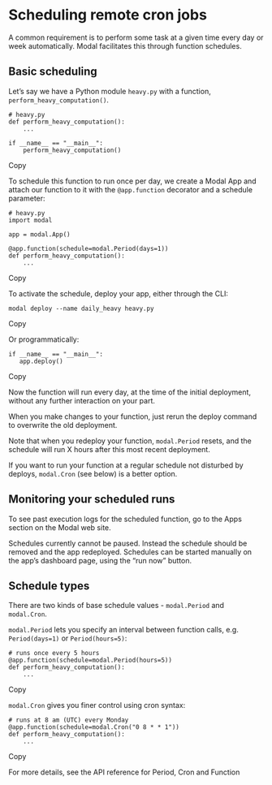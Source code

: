 # Scheduling remote cron jobs

A common requirement is to perform some task at a given time every day or week
automatically. Modal facilitates this through function schedules.

## Basic scheduling

Let’s say we have a Python module `heavy.py` with a function,
`perform_heavy_computation()`.

    
    
    # heavy.py
    def perform_heavy_computation():
        ...
    
    if __name__ == "__main__":
        perform_heavy_computation()

Copy

To schedule this function to run once per day, we create a Modal App and
attach our function to it with the `@app.function` decorator and a schedule
parameter:

    
    
    # heavy.py
    import modal
    
    app = modal.App()
    
    @app.function(schedule=modal.Period(days=1))
    def perform_heavy_computation():
        ...

Copy

To activate the schedule, deploy your app, either through the CLI:

    
    
    modal deploy --name daily_heavy heavy.py

Copy

Or programmatically:

    
    
    if __name__ == "__main__":
       app.deploy()

Copy

Now the function will run every day, at the time of the initial deployment,
without any further interaction on your part.

When you make changes to your function, just rerun the deploy command to
overwrite the old deployment.

Note that when you redeploy your function, `modal.Period` resets, and the
schedule will run X hours after this most recent deployment.

If you want to run your function at a regular schedule not disturbed by
deploys, `modal.Cron` (see below) is a better option.

## Monitoring your scheduled runs

To see past execution logs for the scheduled function, go to the Apps section
on the Modal web site.

Schedules currently cannot be paused. Instead the schedule should be removed
and the app redeployed. Schedules can be started manually on the app’s
dashboard page, using the “run now” button.

## Schedule types

There are two kinds of base schedule values - `modal.Period` and `modal.Cron`.

`modal.Period` lets you specify an interval between function calls, e.g.
`Period(days=1)` or `Period(hours=5)`:

    
    
    # runs once every 5 hours
    @app.function(schedule=modal.Period(hours=5))
    def perform_heavy_computation():
        ...

Copy

`modal.Cron` gives you finer control using cron syntax:

    
    
    # runs at 8 am (UTC) every Monday
    @app.function(schedule=modal.Cron("0 8 * * 1"))
    def perform_heavy_computation():
        ...

Copy

For more details, see the API reference for Period, Cron and Function

